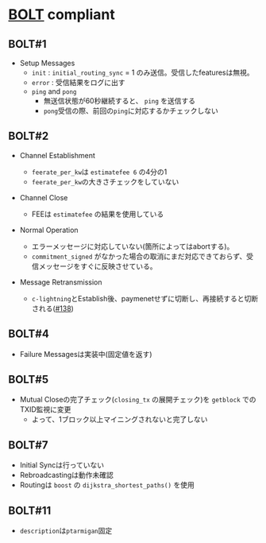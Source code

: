 # [BOLT](https://github.com/lightningnetwork/lightning-rfc) compliant

## BOLT#1

* Setup Messages
  * `init` : `initial_routing_sync` = 1 のみ送信。受信したfeaturesは無視。
  * `error` : 受信結果をログに出す
  * `ping` and `pong`
    * 無送信状態が60秒継続すると、 `ping` を送信する
    * `pong`受信の際、前回の`ping`に対応するかチェックしない

## BOLT#2

* Channel Establishment
  * `feerate_per_kw`は `estimatefee 6` の4分の1
  * `feerate_per_kw`の大きさチェックをしていない

* Channel Close
  * FEEは `estimatefee` の結果を使用している

* Normal Operation
  * エラーメッセージに対応していない(箇所によってはabortする)。
  * `commitment_signed` がなかった場合の取消にまだ対応できておらず、受信メッセージをすぐに反映させている。

* Message Retransmission
  * `c-lightning`とEstablish後、paymenetせずに切断し、再接続すると切断される([#138](https://github.com/nayutaco/ptarmigan/issues/138))

## BOLT#4

* Failure Messagesは実装中(固定値を返す)

## BOLT#5

* Mutual Closeの完了チェック(`closing_tx` の展開チェック)を `getblock` でのTXID監視に変更
  * よって、1ブロック以上マイニングされないと完了しない

## BOLT#7

* Initial Syncは行っていない
* Rebroadcastingは動作未確認
* Routingは `boost` の `dijkstra_shortest_paths()` を使用

## BOLT#11

* `description`は`ptarmigan`固定